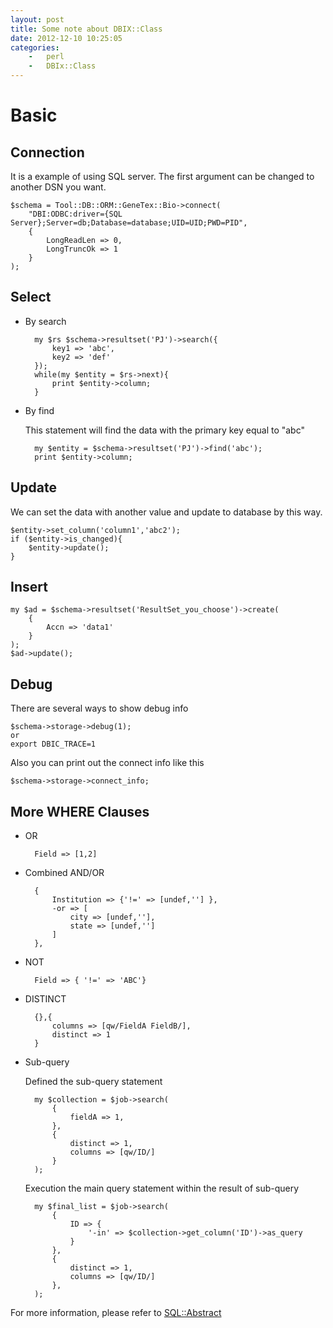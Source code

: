 ```yaml
---
layout: post
title: Some note about DBIX::Class
date: 2012-12-10 10:25:05
categories:
	-	perl
	-	DBIx::Class
---
```

Basic
======
Connection
------
It is a example of using SQL server. The first argument can be changed to another DSN you want.  

	$schema = Tool::DB::ORM::GeneTex::Bio->connect(
		"DBI:ODBC:driver={SQL Server};Server=db;Database=database;UID=UID;PWD=PID",
		{	
			LongReadLen => 0,
			LongTruncOk => 1
		}
	);


Select
------
- By search  

		my $rs $schema->resultset('PJ')->search({
			key1 => 'abc',
			key2 => 'def'
		});
		while(my $entity = $rs->next){
			print $entity->column;
		}

- By find  

	This statement will find the data with the primary key equal to "abc"

		my $entity = $schema->resultset('PJ')->find('abc');
		print $entity->column;

Update
------
We can set the data with another value and update to database by this way.  

	$entity->set_column('column1','abc2');
	if ($entity->is_changed){
		$entity->update();
	}

Insert
------

	my $ad = $schema->resultset('ResultSet_you_choose')->create(
		{
			Accn => 'data1'
		}
	);
	$ad->update();

Debug
------
There are several ways to show debug info

	$schema->storage->debug(1);
	or
	export DBIC_TRACE=1

Also you can print out the connect info like this

	$schema->storage->connect_info;

More WHERE Clauses
------
- OR

		Field => [1,2]

- Combined AND/OR

		{
			Institution => {'!=' => [undef,''] },
			-or => [
				city => [undef,''],
				state => [undef,'']
			]
		},

- NOT

		Field => { '!=' => 'ABC'}

- DISTINCT

		{},{
			columns => [qw/FieldA FieldB/],
			distinct => 1
		}

- Sub-query

	Defined the sub-query statement
	
		my $collection = $job->search(
			{
				fieldA => 1,
			},
			{
				distinct => 1,
				columns => [qw/ID/]
			}
		);

	Execution the main query statement within the result of sub-query

		my $final_list = $job->search(
			{
				ID => {
					'-in' => $collection->get_column('ID')->as_query
				}
			},
			{
				distinct => 1,
				columns => [qw/ID/]
			},
		);

For more information, please refer to [SQL::Abstract](http://search.cpan.org/perldoc?SQL%3A%3AAbstract#WHERE_CLAUSES)

